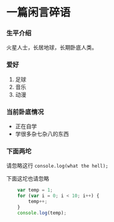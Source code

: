 # 一篇闲言碎语

### 生平介绍

火星人士，长居地球，长期卧底人类。

### 爱好
1. 足球
2. 音乐
3. 动漫

### 当前卧底情况
* 正在自学
* 学很多杂七杂八的东西

### 下面两坨

请忽略这行 `console.log(what the hell);`

下面这坨也请忽略
```javascript
    var temp = 1;
    for (var i = 0; i < 10; i++) {
        temp++;
    }
    console.log(temp);
```